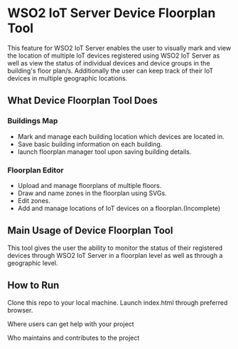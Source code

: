 # WSO2 IoT Server Device Floorplan Tool

This feature for WSO2 IoT Server enables the user to visually mark and view the location of multiple IoT devices
registered using WSO2 IoT Server as well as view the status of individual devices and device groups in the building's floor
plan/s. Additionally the user can keep track of their IoT devices in multiple geographic locations.

## What Device Floorplan Tool Does

### Buildings Map
* Mark and manage each building location which devices are located in.
* Save basic building information on each building.
* launch floorplan manager tool upon saving building details.

### Floorplan Editor
* Upload and manage floorplans of multiple floors.
* Draw and name zones in the floorplan using SVGs.
* Edit zones.
* Add and manage locations of IoT devices on a floorplan.(Incomplete)

## Main Usage of Device Floorplan Tool

This tool gives the user the ability to monitor the status of their registered devices through WSO2 IoT Server in a
floorplan level as well as through a geographic level.

## How to Run

Clone this repo to your local machine.
Launch index.html through preferred browser.


Where users can get help with your project



Who maintains and contributes to the project


